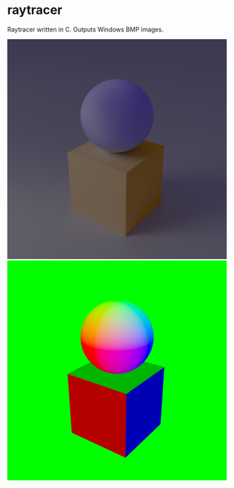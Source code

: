 # raytracer
Raytracer written in C. Outputs Windows BMP images.

![Example image](example.png?raw=true)
![Normals](example_normals.png?raw=true)
